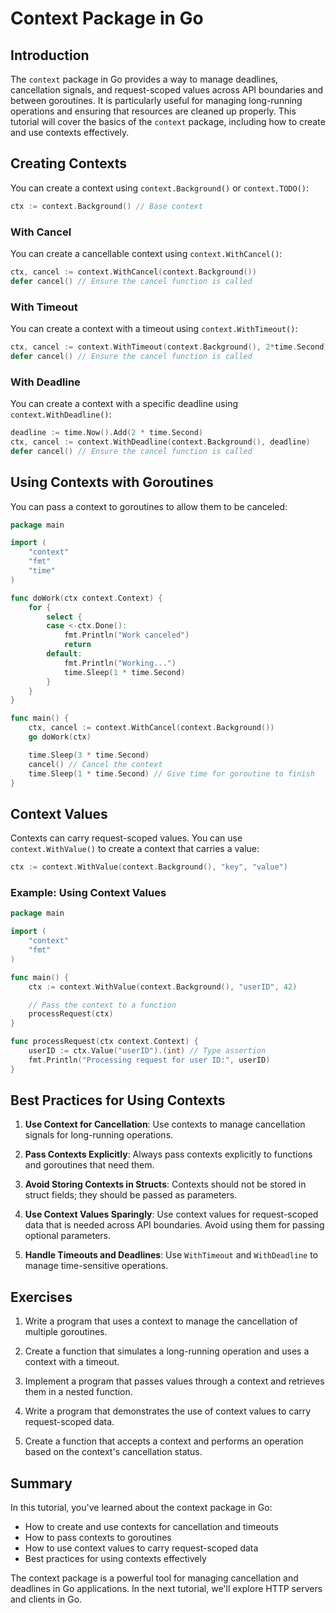 # Context Package in Go

## Introduction

The `context` package in Go provides a way to manage deadlines, cancellation signals, and request-scoped values across API boundaries and between goroutines. It is particularly useful for managing long-running operations and ensuring that resources are cleaned up properly. This tutorial will cover the basics of the `context` package, including how to create and use contexts effectively.

## Creating Contexts

You can create a context using `context.Background()` or `context.TODO()`:

```go
ctx := context.Background() // Base context
```

### With Cancel

You can create a cancellable context using `context.WithCancel()`:

```go
ctx, cancel := context.WithCancel(context.Background())
defer cancel() // Ensure the cancel function is called
```

### With Timeout

You can create a context with a timeout using `context.WithTimeout()`:

```go
ctx, cancel := context.WithTimeout(context.Background(), 2*time.Second)
defer cancel() // Ensure the cancel function is called
```

### With Deadline

You can create a context with a specific deadline using `context.WithDeadline()`:

```go
deadline := time.Now().Add(2 * time.Second)
ctx, cancel := context.WithDeadline(context.Background(), deadline)
defer cancel() // Ensure the cancel function is called
```

## Using Contexts with Goroutines

You can pass a context to goroutines to allow them to be canceled:

```go
package main

import (
    "context"
    "fmt"
    "time"
)

func doWork(ctx context.Context) {
    for {
        select {
        case <-ctx.Done():
            fmt.Println("Work canceled")
            return
        default:
            fmt.Println("Working...")
            time.Sleep(1 * time.Second)
        }
    }
}

func main() {
    ctx, cancel := context.WithCancel(context.Background())
    go doWork(ctx)

    time.Sleep(3 * time.Second)
    cancel() // Cancel the context
    time.Sleep(1 * time.Second) // Give time for goroutine to finish
}
```

## Context Values

Contexts can carry request-scoped values. You can use `context.WithValue()` to create a context that carries a value:

```go
ctx := context.WithValue(context.Background(), "key", "value")
```

### Example: Using Context Values

```go
package main

import (
    "context"
    "fmt"
)

func main() {
    ctx := context.WithValue(context.Background(), "userID", 42)

    // Pass the context to a function
    processRequest(ctx)
}

func processRequest(ctx context.Context) {
    userID := ctx.Value("userID").(int) // Type assertion
    fmt.Println("Processing request for user ID:", userID)
}
```

## Best Practices for Using Contexts

1. **Use Context for Cancellation**: Use contexts to manage cancellation signals for long-running operations.

2. **Pass Contexts Explicitly**: Always pass contexts explicitly to functions and goroutines that need them.

3. **Avoid Storing Contexts in Structs**: Contexts should not be stored in struct fields; they should be passed as parameters.

4. **Use Context Values Sparingly**: Use context values for request-scoped data that is needed across API boundaries. Avoid using them for passing optional parameters.

5. **Handle Timeouts and Deadlines**: Use `WithTimeout` and `WithDeadline` to manage time-sensitive operations.

## Exercises

1. Write a program that uses a context to manage the cancellation of multiple goroutines.

2. Create a function that simulates a long-running operation and uses a context with a timeout.

3. Implement a program that passes values through a context and retrieves them in a nested function.

4. Write a program that demonstrates the use of context values to carry request-scoped data.

5. Create a function that accepts a context and performs an operation based on the context's cancellation status.

## Summary

In this tutorial, you've learned about the context package in Go:

- How to create and use contexts for cancellation and timeouts
- How to pass contexts to goroutines
- How to use context values to carry request-scoped data
- Best practices for using contexts effectively

The context package is a powerful tool for managing cancellation and deadlines in Go applications. In the next tutorial, we'll explore HTTP servers and clients in Go. 